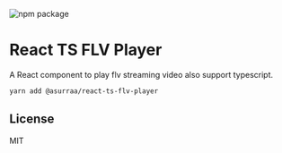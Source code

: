 
![npm package](https://img.shields.io/npm/v/@asurraa/react-ts-flv-player.svg?style=flat-square?style=flat-square)

# React TS FLV Player

A React component to play flv streaming video also support typescript.

```sh
yarn add @asurraa/react-ts-flv-player

```


## License

MIT
